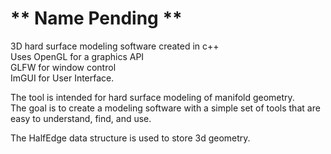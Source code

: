 # ** Name Pending **  

3D hard surface modeling software created in c++  
Uses OpenGL for a graphics API  
GLFW for window control  
ImGUI for User Interface.

The tool is intended for hard surface modeling of manifold geometry.  
The goal is to create a modeling software with a simple set of tools that are easy to understand, find, and use.

The HalfEdge data structure is used to store 3d geometry.